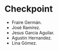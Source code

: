 # Checkpoint

- Fraire Germán.
- José Ramírez.
- Jesus Garcia Aguilar.
- Agustin Hernandez.
- Lina Gómez.


